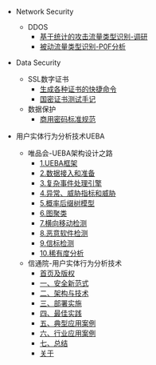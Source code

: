 
- Network Security
  - DDOS
    - [基于统计的攻击流量类型识别-调研](/network-security/ddos-research-1.md)
    - [被动流量类型识别-P0F分析](/network-security/p0f-analysis.md)

- Data Security
  - SSL数字证书
    - [生成各种证书的快捷命令](/data-security/ssl-tutorial.md)
    - [国密证书测试手记](/data-security/gmssl-tutorial.md)
  - 数据保护
    - [商用密码标准规范](/data-security/gmt-standard.md)

- 用户实体行为分析技术UEBA
  - 唯品会-UEBA架构设计之路
    - [1.UEBA框架](/vipshop-ueba/architecture.md)
    - [2.数据接入和准备](/vipshop-ueba/dataimport.md)
    - [3.复杂事件处理引擎](/vipshop-ueba/cep-engine.md)
    - [4.异常、威胁指标和威胁](/vipshop-ueba/risk-and-threaten.md)
    - [5.概率后缀树模型](/vipshop-ueba/pst-model.md)
    - [6.图聚类](/vipshop-ueba/graph-clustring.md)
    - [7.横向移动检测](/vipshop-ueba/Lateral-Movement-Risks.md)
    - [8.恶意软件检测](/vipshop-ueba/malicious-software.md)
    - [9.信标检测](/vipshop-ueba/beacon-detection.md)
    - [10.稀有度分析](/vipshop-ueba/Rarity-Analysis.md)
  - 信通院-用户实体行为分析技术
    - [首页及版权](/caict-ueba/frontpage.md)
    - [一、安全新范式](/caict-ueba/Security-Paradigm.md)
    - [二、架构与技术](/caict-ueba/Architecture-and-Technology.md)
    - [三、部署实施](/caict-ueba/Deployment.md)
    - [四、最佳实践](/caict-ueba/Best-Practices.md)
    - [五、典型应用案例](/caict-ueba/Typical-Cases.md)
    - [六、行业应用案例](/caict-ueba/Industry-Cases.md)
    - [七、总结](/caict-ueba/Summary.md)
    - [关于](/caict-ueba/about.md)